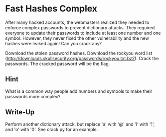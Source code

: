 # Fast Hashes Complex

After many hacked accounts, the webmasters realized they needed to enforce complex passwords to prevent dictionary attacks. 
They required everyone to update their passwords to include at least one number and one symbol. 
However, they never fixed the other vulnerability and the new hashes were leaked again! Can you crack any?

Download the stolen password hashes. Download the rockyou word list (http://downloads.skullsecurity.org/passwords/rockyou.txt.bz2). Crack the passwords. The cracked password will be the flag.

## Hint
What is a common way people add numbers and symbols to make their passwords more complex?

## Write-Up

Perform another dictionary attack, but replace 'a' with '@' and 'l' with '1', and 'o' with '0'. See crack.py for an example.